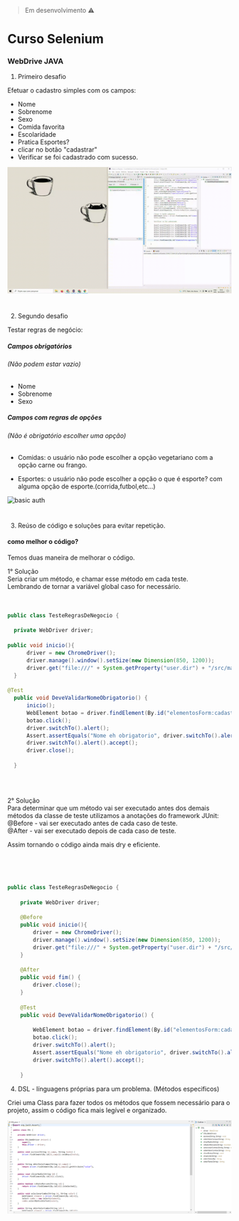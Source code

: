 > Em desenvolvimento :warning:

# Curso Selenium
<h3>WebDrive JAVA</h3>

1. Primeiro desafio

<p>Efetuar o cadastro simples com os campos:</p>
<ul>
<li>Nome</li>
<li>Sobrenome</li>
<li>Sexo</li>
<li>Comida favorita</li>
<li>Escolaridade</li>
<li>Pratica Esportes?</li>
<li>clicar no botão "cadastrar"</li>
<li>Verificar se foi cadastrado com sucesso.</li>
</ul>

![basic auth](https://github.com/Lislaine-souza/CursoSelenium/blob/main/doc/desafio01.gif)
#

2. Segundo desafio

<p>Testar regras de negócio:</p>

<h5>Campos obrigatórios</h5>
<h6>(Não podem estar vazio)</h6>

* Nome
* Sobrenome
* Sexo


<h5>Campos com regras de opções</h5>
<h6>(Não é obrigatório escolher uma opção)</h6>


* Comidas: o usuário não pode escolher a opção vegetariano com a opção carne ou frango.

* Esportes: o usuário não pode escolher a  opção o que é esporte? com alguma opção de esporte.(corrida,futbol,etc...)

![basic auth](https://github.com/Lislaine-souza/CursoSelenium/blob/main/doc/desafio02.gif)
#

3. Reúso de código e soluções para evitar repetição.

<h4>como melhor o código?</h4>
<p>
Temos duas maneira de melhorar o código.

1° Solução<br>
   Seria criar um método, e chamar esse método em cada teste.<br>
   Lembrando de tornar a variável global caso for necessário.
<br>
<br>
 
  ```java
 
  public class TesteRegrasDeNegocio {
	
	private WebDriver driver;
  
  public void inicio(){
		driver = new ChromeDriver();
		driver.manage().window().setSize(new Dimension(850, 1200));
		driver.get("file:///" + System.getProperty("user.dir") + "/src/main/resources/componentes.html");
	}
  
  @Test
	public void DeveValidarNomeObrigatorio() {
		inicio();	
		WebElement botao = driver.findElement(By.id("elementosForm:cadastrar"));
		botao.click();
		driver.switchTo().alert();
		Assert.assertEquals("Nome eh obrigatorio", driver.switchTo().alert().getText());
		driver.switchTo().alert().accept();
		driver.close();
				
	}
  
  ```
  
<br>
<br>
  
   
2° Solução<br>
   Para determinar que um método vai ser executado antes dos demais métodos da classe de teste utilizamos a anotações do framework JUnit:<br>
   @Before -  vai ser executado antes de cada caso de teste.<br>
   @After  -  vai ser executado depois de cada caso de teste.
  
   Assim tornando o código ainda mais dry e eficiente.
  
<br>
<br>

```java

public class TesteRegrasDeNegocio {
	
	private WebDriver driver;
	
	@Before
	public void inicio(){
		driver = new ChromeDriver();
		driver.manage().window().setSize(new Dimension(850, 1200));
		driver.get("file:///" + System.getProperty("user.dir") + "/src/main/resources/componentes.html");
	}
	
	@After
	public void fim() {
		driver.close();
	}
	
	@Test
	public void DeveValidarNomeObrigatorio() {
  
		WebElement botao = driver.findElement(By.id("elementosForm:cadastrar"));
		botao.click();
		driver.switchTo().alert();
		Assert.assertEquals("Nome eh obrigatorio", driver.switchTo().alert().getText());
		driver.switchTo().alert().accept();
						
	}

```

</p>

4. DSL - línguagens próprias para um problema. (Métodos especificos)

Criei uma Class para fazer todos os métodos que fossem necessário para o projeto, assim o código fica mais legível e organizado.

![basic auth](https://github.com/Lislaine-souza/CursoSelenium/blob/main/doc/fotoDSL.png)






